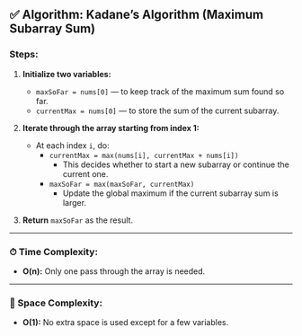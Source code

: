 ## ✅ Algorithm: Kadane’s Algorithm (Maximum Subarray Sum)

### Steps:

1. **Initialize two variables:**
   - `maxSoFar = nums[0]` — to keep track of the maximum sum found so far.
   - `currentMax = nums[0]` — to store the sum of the current subarray.

2. **Iterate through the array starting from index 1:**
   - At each index `i`, do:
     - `currentMax = max(nums[i], currentMax + nums[i])`
       - This decides whether to start a new subarray or continue the current one.
     - `maxSoFar = max(maxSoFar, currentMax)`
       - Update the global maximum if the current subarray sum is larger.

3. **Return** `maxSoFar` as the result.

---

### ⏱ Time Complexity:
- **O(n):** Only one pass through the array is needed.

---

### 📀 Space Complexity:
- **O(1):** No extra space is used except for a few variables.

